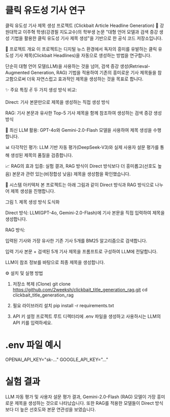 # 클릭 유도성 기사 연구

클릭 유도성 기사 제목 생성 프로젝트 (Clickbait Article Headline Generation)
📖 강원대학교 이주혁 학생(강경필 지도교수)의 학부생 논문 "대형 언어 모델과 검색 증강 생성 기법을 활용한 클릭 유도성 기사 제목 생성"을 기반으로 한 공식 코드 저장소입니다.

📝 프로젝트 개요
이 프로젝트는 디지털 뉴스 환경에서 독자의 흥미를 유발하는 클릭 유도성 기사 제목(Clickbait Headlines)을 자동으로 생성하는 방법을 연구합니다.

단순히 대형 언어 모델(LLM)을 사용하는 것을 넘어, 검색 증강 생성(Retrieval-Augmented Generation, RAG) 기법을 적용하여 기존의 흥미로운 기사 제목들을 참고함으로써 더욱 자연스럽고 효과적인 제목을 생성하는 것을 목표로 합니다.

✨ 주요 특징
✌️ 두 가지 생성 방식 비교:

Direct: 기사 본문만으로 제목을 생성하는 직접 생성 방식

RAG: 기사 본문과 유사한 Top-5 기사 제목을 함께 참조하여 생성하는 검색 증강 생성 방식

🤖 최신 LLM 활용: GPT-4o와 Gemini-2.0-Flash 모델을 사용하여 제목 생성을 수행합니다.

📊 다각적인 평가: LLM 기반 자동 평가(DeepSeek-V3)와 실제 사용자 설문 평가를 통해 생성된 제목의 품질을 검증합니다.

📈 RAG의 효과 입증: 실험 결과, RAG 방식이 Direct 방식보다 더 흥미롭고(선호도 높음) 본문과 관련 있는(비정합성 낮음) 제목을 생성함을 확인했습니다.

🔧 시스템 아키텍처
본 프로젝트는 아래 그림과 같이 Direct 방식과 RAG 방식으로 나누어 제목 생성을 진행합니다.

그림 1. 제목 생성 방식 도식화

Direct 방식: LLM(GPT-4o, Gemini-2.0-Flash)에 기사 본문을 직접 입력하여 제목을 생성합니다.

RAG 방식:

입력된 기사와 가장 유사한 기존 기사 5개를 BM25 알고리즘으로 검색합니다.

입력 기사 본문 + 검색된 5개 기사 제목을 프롬프트로 구성하여 LLM에 전달합니다.

LLM이 참조 정보를 바탕으로 최종 제목을 생성합니다.

⚙️ 설치 및 실행 방법
1. 저장소 복제 (Clone)
git clone https://github.com/2weeksh/clickbait_title_generation_rag.git
cd clickbait_title_generation_rag

2. 필요 라이브러리 설치
pip install -r requirements.txt

3. API 키 설정
프로젝트 루트 디렉터리에 .env 파일을 생성하고 사용하시는 LLM의 API 키를 입력하세요.

# .env 파일 예시
OPENAI_API_KEY="sk-..."
GOOGLE_API_KEY="..."

# 실험 결과
LLM 자동 평가 및 사용자 설문 평가 결과, Gemini-2.0-Flash (RAG) 모델이 가장 흥미로운 제목을 생성하는 것으로 나타났습니다. 또한 RAG를 적용한 모델들이 Direct 방식보다 더 높은 선호도와 본문 연관성을 보였습니다.
